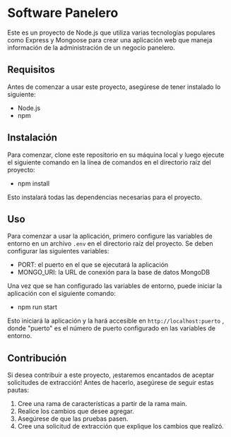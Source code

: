 # Software Panelero

Este es un proyecto de Node.js que utiliza varias tecnologías populares como Express y Mongoose para crear una aplicación web que maneja información de la administración de un negocio panelero.

## Requisitos

Antes de comenzar a usar este proyecto, asegúrese de tener instalado lo siguiente:

- Node.js
- npm

## Instalación

Para comenzar, clone este repositorio en su máquina local y luego ejecute el siguiente comando en la línea de comandos en el directorio raíz del proyecto:

- npm install

Esto instalará todas las dependencias necesarias para el proyecto.

## Uso

Para comenzar a usar la aplicación, primero configure las variables de entorno en un archivo `.env` en el directorio raíz del proyecto. Se deben configurar las siguientes variables:

- PORT: el puerto en el que se ejecutará la aplicación
- MONGO_URI: la URL de conexión para la base de datos MongoDB

Una vez que se han configurado las variables de entorno, puede iniciar la aplicación con el siguiente comando:

- npm run start

Esto iniciará la aplicación y la hará accesible en `http://localhost:puerto` , donde "puerto" es el número de puerto configurado en las variables de entorno.

## Contribución

Si desea contribuir a este proyecto, ¡estaremos encantados de aceptar solicitudes de extracción! Antes de hacerlo, asegúrese de seguir estas pautas:

1. Cree una rama de características a partir de la rama main.
2. Realice los cambios que desee agregar.
3. Asegúrese de que las pruebas pasen.
4. Cree una solicitud de extracción que explique los cambios que realizó.
